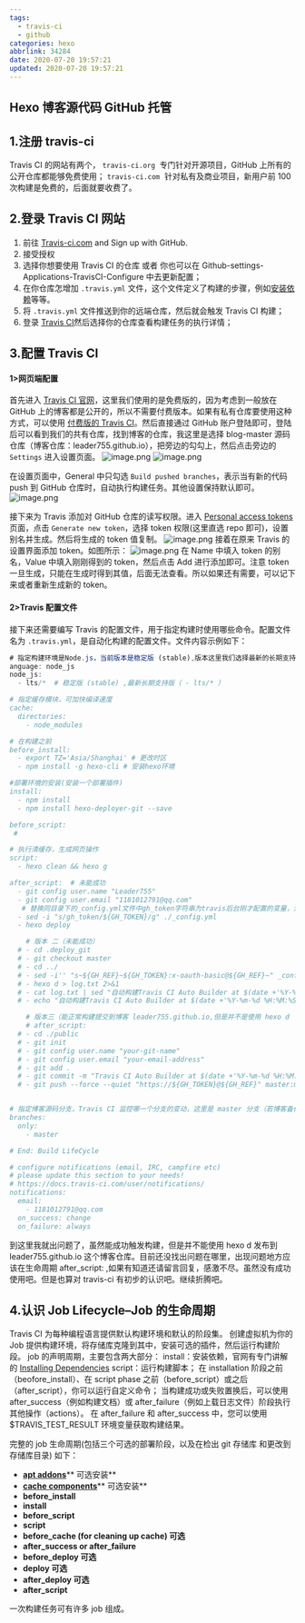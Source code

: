 ```yaml
---
tags:
  - travis-ci
  - github
categories: hexo
abbrlink: 34284
date: 2020-07-20 19:57:21
updated: 2020-07-20 19:57:21
---
```


## Hexo 博客源代码 GitHub 托管

## 1.注册 travis-ci

Travis CI 的网站有两个，
`travis-ci.org`  专门针对开源项目，GitHub 上所有的公开仓库都能够免费使用；
`travis-ci.com`  针对私有及商业项目，新用户前 100 次构建是免费的，后面就要收费了。

## 2.登录 Travis CI 网站

1. 前往 [Travis-ci.com](https://travis-ci.com/) and Sign up with GitHub.
1. 接受授权
1. 选择你想要使用 Travis CI 的仓库 或者 你也可以在 Github-settings-Applications-TravisCI-Configure 中去更新配置；
1. 在你仓库怎增加 `.travis.yml` 文件，这个文件定义了构建的步骤，例如[安装依赖](https://docs.travis-ci.com/user/job-lifecycle/#customizing-the-installation-phase)等等。
1. 将 `.travis.yml` 文件推送到你的远端仓库，然后就会触发 Travis CI 构建；
1. 登录 [Travis CI](https://travis-ci.com/)然后选择你的仓库查看构建任务的执行详情；

## 3.配置 Travis CI

#### 1>网页端配置

首先进入 [Travis CI 官网](https://travis-ci.org/)，这里我们使用的是免费版的，因为考虑到一般放在 GitHub 上的博客都是公开的，所以不需要付费版本。如果有私有仓库要使用这种方式，可以使用 [付费版的 Travis CI](https://travis-ci.com/)。然后直接通过 GitHub 账户登陆即可，登陆后可以看到我们的共有仓库，找到博客的仓库，我这里是选择 blog-master 源码仓库（博客仓库：leader755.github.io），把旁边的勾勾上，然后点击旁边的 `Settings` 进入设置页面。
![image.png](https://cdn.nlark.com/yuque/0/2020/png/241787/1595728277292-624821ea-7b95-4db8-89fe-22ece79e75db.png#align=left&display=inline&height=457&margin=%5Bobject%20Object%5D&name=image.png&originHeight=914&originWidth=1686&size=85154&status=done&style=none&width=843)
![image.png](https://cdn.nlark.com/yuque/0/2020/png/241787/1595728301454-068409c1-f596-4e35-aa3a-d9d2d3c5b39c.png#align=left&display=inline&height=527&margin=%5Bobject%20Object%5D&name=image.png&originHeight=1054&originWidth=1752&size=108378&status=done&style=none&width=876)

在设置页面中，General 中只勾选 `Build pushed branches`，表示当有新的代码 push 到 GitHub 仓库时，自动执行构建任务。其他设置保持默认即可。
![image.png](https://cdn.nlark.com/yuque/0/2020/png/241787/1595728534111-16bc9014-0036-44ef-8036-8117eb15dffd.png#align=left&display=inline&height=532&margin=%5Bobject%20Object%5D&name=image.png&originHeight=1064&originWidth=1910&size=135305&status=done&style=none&width=955)

接下来为 Travis 添加对 GitHub 仓库的读写权限。进入 [Personal access tokens](https://github.com/settings/tokens) 页面，点击 `Generate new token`，选择 token 权限(这里直选 repo 即可)，设置别名并生成。然后将生成的 token 值复制。
![image.png](https://cdn.nlark.com/yuque/0/2020/png/241787/1595728617792-342093c6-0176-4ece-90e0-f1395c93d7cf.png#align=left&display=inline&height=645&margin=%5Bobject%20Object%5D&name=image.png&originHeight=1290&originWidth=2304&size=230289&status=done&style=none&width=1152)
接着在原来 Travis 的设置界面添加 token。如图所示：
![image.png](https://cdn.nlark.com/yuque/0/2020/png/241787/1595728826735-1b3d72da-2248-4837-9c46-4b6ce410bfdf.png#align=left&display=inline&height=324&margin=%5Bobject%20Object%5D&name=image.png&originHeight=648&originWidth=2006&size=113373&status=done&style=none&width=1003)
在 Name 中填入 token 的别名，Value 中填入刚刚得到的 token，然后点击 Add 进行添加即可。注意 token 一旦生成，只能在生成时得到其值，后面无法查看。所以如果还有需要，可以记下来或者重新生成新的 token。

#### 2>Travis 配置文件

接下来还需要编写 Travis 的配置文件，用于指定构建时使用哪些命令。配置文件名为 `.travis.yml`，是自动化构建的配置文件。文件内容示例如下：

```javascript
# 指定构建环境是Node.js，当前版本是稳定版 (stable),版本这里我们选择最新的长期支持版本（ LTS） 应该就够用了
anguage: node_js
node_js:
  - lts/*  # 稳定版 (stable) ,最新长期支持版（ - lts/* ）

# 指定缓存模块，可加快编译速度
cache:
  directories:
    - node_modules

# 在构建之前
before_install:
  - export TZ='Asia/Shanghai' # 更改时区
  - npm install -g hexo-cli # 安装hexo环境

#部署环境的安装(安装一个部署插件)
install:
  - npm install
  - npm install hexo-deployer-git --save

before_script:
 #

# 执行清缓存，生成网页操作
script:
  - hexo clean && hexo g

after_script:  # 未能成功
  - git config user.name "Leader755"
  - git config user.email "1181012791@qq.com"
   # 替换同目录下的_config.yml文件中gh_token字符串为travis后台刚才配置的变量，注意此处sed命令用了双引号。单引号无效！
  - sed -i "s/gh_token/${GH_TOKEN}/g" ./_config.yml
  - hexo deploy

	# 版本 二（未能成功）
  # - cd .deploy_git
  # - git checkout master
  # - cd ../
  # - sed -i'' "s~${GH_REF}~${GH_TOKEN}:x-oauth-basic@${GH_REF}~" _config.yml
  # - hexo d > log.txt 2>&1
  # - cat log.txt | sed "自动构建Travis CI Auto Builder at $(date +'%Y-%m-%d %H:%M:%S')"
  # - echo "自动构建Travis CI Auto Builder at $(date +'%Y-%m-%d %H:%M:%S')" # 构建后输出时间标识

	# 版本三（能正常构建提交到博客 leader755.github.io,但是并不是使用 hexo d  命令触发的）
	# after_script:
  # - cd ./public
  # - git init
  # - git config user.name "your-git-name"
  # - git config user.email "your-email-address"
  # - git add .
  # - git commit -m "Travis CI Auto Builder at $(date +'%Y-%m-%d %H:%M:%S')"
  # - git push --force --quiet "https://${GH_TOKEN}@${GH_REF}" master:master


# 指定博客源码分支，Travis CI 监控哪一个分支的变动，这里是 master 分支（若博客备份文件和 GitHub Pages 共用一个仓库的话需设置为博客备份文件所在分支）。
branches:
  only:
    - master

# End: Build LifeCycle

# configure notifications (email, IRC, campfire etc)
# please update this section to your needs!
# https://docs.travis-ci.com/user/notifications/
notifications:
  email:
    - 1181012791@qq.com
  on_success: change
  on_failure: always


```

到这里我就出问题了，虽然能成功触发构建，但是并不能使用 hexo d 发布到 leader755.github.io 这个博客仓库。目前还没找出问题在哪里，出现问题地方应该在生命周期 after_script: ,如果有知道还请留言回复，感激不尽。虽然没有成功使用吧。但是也算对 travis-ci 有初步的认识吧。继续折腾吧。

## 4.认识 Job Lifecycle–Job 的生命周期

Travis CI 为每种编程语言提供默认构建环境和默认的阶段集。 创建虚拟机为你的 Job 提供构建环境，将存储库克隆到其中，安装可选的插件，然后运行构建阶段。
job 的声明周期，主要包含两大部分：
install：安装依赖，官网有专门讲解的 [Installing Dependencies](https://docs.travis-ci.com/user/installing-dependencies/)
script：运行构建脚本；
在 installation 阶段之前（beofore_install）、在 script phase 之前（before_script）或之后（after_script），你可以运行自定义命令；
当构建成功或失败置换后，可以使用 after_success（例如构建文档）或 after_failure（例如上载日志文件）阶段执行其他操作（actions）。 在 after_failure 和 after_success 中，您可以使用\$TRAVIS_TEST_RESULT 环境变量获取构建结果。

完整的 job 生命周期(包括三个可选的部署阶段，以及在检出 git 存储库 和更改到存储库目录) 如下：

- [**apt addons**](https://docs.travis-ci.com/user/installing-dependencies/#installing-packages-with-the-apt-addon)** 可选安装**
- [**cache components**](https://docs.travis-ci.com/user/caching)** 可选安装**
- **before_install**
- **install**
- **before_script**
- **script**
- **before_cache (for cleaning up cache) 可选**
- **after_success or after_failure**
- **before_deploy 可选**
- **deploy 可选**
- **after_deploy 可选**
- **after_script**

一次构建任务可有许多 job 组成。
